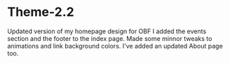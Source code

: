 # Theme-2.2
Updated version of my homepage design for OBF
I added the events section and the footer to the index page. Made some minnor tweaks to animations and link background colors. I've added an updated About page too.
